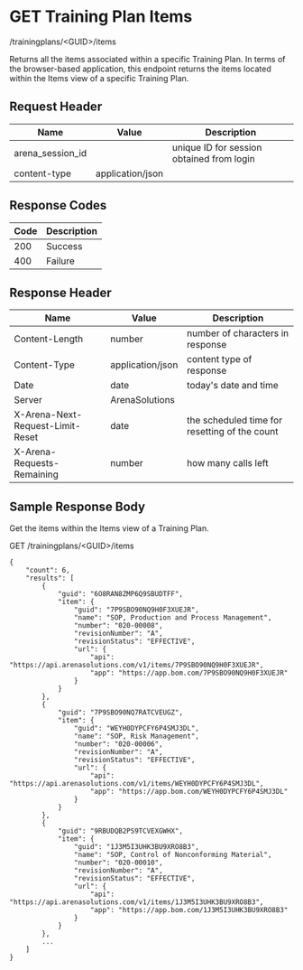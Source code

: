 # GET Training Plan Items
/trainingplans/&lt;GUID&gt;/items

Returns all the items associated within a specific Training Plan. In terms of the browser-based application, this endpoint returns the items located within the Items view of a specific Training Plan.

## Request Header

| Name  | Value  | Description  |
|  --- |  --- |  --- | 
| arena_session_id  |   | unique ID for session obtained from login  |
| content-type  | application/json  |   |

## Response Codes

| Code  | Description  |
|  --- |  --- | 
| 200  | Success  |
| 400  | Failure  |

## Response Header

| Name  | Value  | Description  |
|  --- |  --- |  --- | 
| Content-Length  | number  | number of characters in response  |
| Content-Type  | application/json  | content type of response  |
| Date  | date  | today's date and time  |
| Server  | ArenaSolutions  |   |
| X-Arena-Next-Request-Limit-Reset   | date  | the scheduled time for resetting of the count  |
| X-Arena-Requests-Remaining   | number  | how many calls left  |

## Sample Response Body
Get the items within the Items view  of  a Training Plan.

GET /trainingplans/&lt;GUID&gt;/items

```
{
    "count": 6,
    "results": [
        {
            "guid": "6O8RAN8ZMP6Q9SBUDTFF",
            "item": {
                "guid": "7P9SBO90NQ9H0F3XUEJR",
                "name": "SOP, Production and Process Management",
                "number": "020-00008",
                "revisionNumber": "A",
                "revisionStatus": "EFFECTIVE",
                "url": {
                    "api": "https://api.arenasolutions.com/v1/items/7P9SBO90NQ9H0F3XUEJR",
                    "app": "https://app.bom.com/7P9SBO90NQ9H0F3XUEJR"
                }
            }
        },
        {
            "guid": "7P9SBO90NQ7RATCVEUGZ",
            "item": {
                "guid": "WEYH0DYPCFY6P4SMJ3DL",
                "name": "SOP, Risk Management",
                "number": "020-00006",
                "revisionNumber": "A",
                "revisionStatus": "EFFECTIVE",
                "url": {
                    "api": "https://api.arenasolutions.com/v1/items/WEYH0DYPCFY6P4SMJ3DL",
                    "app": "https://app.bom.com/WEYH0DYPCFY6P4SMJ3DL"
                }
            }
        },
        {
            "guid": "9RBUDQB2PS9TCVEXGWHX",
            "item": {
                "guid": "1J3M5I3UHK3BU9XRO8B3",
                "name": "SOP, Control of Nonconforming Material",
                "number": "020-00010",
                "revisionNumber": "A",
                "revisionStatus": "EFFECTIVE",
                "url": {
                    "api": "https://api.arenasolutions.com/v1/items/1J3M5I3UHK3BU9XRO8B3",
                    "app": "https://app.bom.com/1J3M5I3UHK3BU9XRO8B3"
                }
            }
        },
        ...
    ]
}     
```
